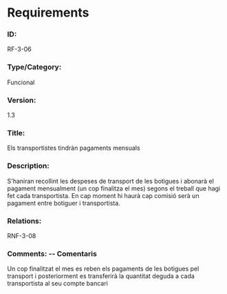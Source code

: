 # Requirements 

### ID: 
RF-3-06

### Type/Category: 
Funcional

### Version: 
1.3

### Title: 
Els transportistes tindràn pagaments mensuals

### Description: 
S'haniran recollint les despeses de transport de les botigues i abonarà el pagament mensualment (un cop finalitza el mes) segons el treball que hagi fet cada transportista. En cap moment hi haurà cap comisió serà un pagament entre botiguer i transportista.

### Relations: 
RNF-3-08

### Comments: -- Comentaris
Un cop finalitzat el mes es reben els pagaments de les botigues pel transport i posteriorment es transferirà la quantitat deguda a cada transportista al seu compte bancari
